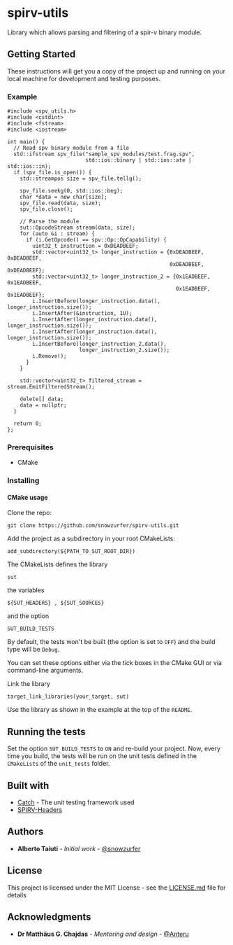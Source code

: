 # spirv-utils
Library which allows parsing and filtering of a spir-v binary module.

## Getting Started
These instructions will get you a copy of the project up and running on your
local machine for development and testing purposes.

### Example
```
#include <spv_utils.h>
#include <cstdint>
#include <fstream>
#include <iostream>

int main() {
  // Read spv binary module from a file
  std::ifstream spv_file("sample_spv_modules/test.frag.spv",
                         std::ios::binary | std::ios::ate | std::ios::in);
  if (spv_file.is_open()) {
    std::streampos size = spv_file.tellg();

    spv_file.seekg(0, std::ios::beg);
    char *data = new char[size];
    spv_file.read(data, size);
    spv_file.close();

    // Parse the module
    sut::OpcodeStream stream(data, size);
    for (auto &i : stream) {
      if (i.GetOpcode() == spv::Op::OpCapability) {
        uint32_t instruction = 0xDEADBEEF;
        std::vector<uint32_t> longer_instruction = {0xDEADBEEF, 0xDEADBEEF,
                                                    0xDEADBEEF, 0xDEADBEEF};
        std::vector<uint32_t> longer_instruction_2 = {0x1EADBEEF, 0x1EADBEEF,
                                                      0x1EADBEEF, 0x1EADBEEF};
        i.InsertBefore(longer_instruction.data(), longer_instruction.size());
        i.InsertAfter(&instruction, 1U);
        i.InsertAfter(longer_instruction.data(), longer_instruction.size());
        i.InsertAfter(longer_instruction.data(), longer_instruction.size());
        i.InsertBefore(longer_instruction_2.data(),
                       longer_instruction_2.size());
        i.Remove();
      }
    }

    std::vector<uint32_t> filtered_stream = stream.EmitFilteredStream();

    delete[] data;
    data = nullptr;
  }

  return 0;
};
```

### Prerequisites
* CMake

### Installing
#### CMake usage
Clone the repo:
```
git clone https://github.com/snowzurfer/spirv-utils.git
```

Add the project as a subdirectory in your root CMakeLists:
```
add_subdirectory(${PATH_TO_SUT_ROOT_DIR})    
```
    
The CMakeLists defines the library  
```
sut  
```
the variables  
```
${SUT_HEADERS} , ${SUT_SOURCES}  
```
and the option  
```
SUT_BUILD_TESTS
```
  
  By default, the tests won't be built (the option is set to
  `OFF`)
  and the build
  type will be `Debug`.    

  You can set these options either via the tick boxes
  in the CMake GUI or via
  command-line arguments.


Link the library
```
target_link_libraries(your_target, sut)
```

Use the library as shown in the example at the top of the `README`.

## Running the tests
Set the option `SUT_BUILD_TESTS` to `ON` and re-build your project.
Now, every time you build, the tests will be run on the unit tests defined
in the `CMakeLists` of the `unit_tests` folder.

## Built with

* [Catch](http://github.com/philsquared/Catch) - The unit testing framework used
* [SPIRV-Headers](http://github.com/KhronosGroup/SPIRV-Headers/)

## Authors

* **Alberto Taiuti** - *Initial work* - [@snowzurfer](https://github.com/snowzurfer)

## License

This project is licensed under the MIT License - see the [LICENSE.md](LICENSE.md) file for details

## Acknowledgments

* **Dr Matthäus G. Chajdas** - *Mentoring and design* - [@Anteru](https://github.com/Anteru)

